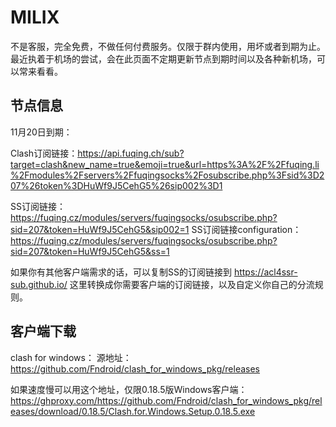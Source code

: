 # MILIX

不是客服，完全免费，不做任何付费服务。仅限于群内使用，用坏或者到期为止。最近执着于机场的尝试，会在此页面不定期更新节点到期时间以及各种新机场，可以常来看看。

## 节点信息

11月20日到期：

Clash订阅链接：https://api.fuqing.ch/sub?target=clash&new_name=true&emoji=true&url=https%3A%2F%2Ffuqing.li%2Fmodules%2Fservers%2Ffuqingsocks%2Fosubscribe.php%3Fsid%3D207%26token%3DHuWf9J5CehG5%26sip002%3D1


SS订阅链接：https://fuqing.cz/modules/servers/fuqingsocks/osubscribe.php?sid=207&token=HuWf9J5CehG5&sip002=1
SS订阅链接configuration：https://fuqing.cz/modules/servers/fuqingsocks/osubscribe.php?sid=207&token=HuWf9J5CehG5&ss=1







如果你有其他客户端需求的话，可以复制SS的订阅链接到 https://acl4ssr-sub.github.io/ 这里转换成你需要客户端的订阅链接，以及自定义你自己的分流规则。



## 客户端下载

clash for windows：
源地址：https://github.com/Fndroid/clash_for_windows_pkg/releases

如果速度慢可以用这个地址，仅限0.18.5版Windows客户端：https://ghproxy.com/https://github.com/Fndroid/clash_for_windows_pkg/releases/download/0.18.5/Clash.for.Windows.Setup.0.18.5.exe
